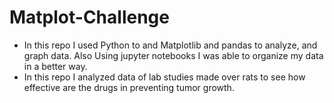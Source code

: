 # Matplot-Challenge
* In this repo I used Python to and Matplotlib and pandas to analyze, and graph data. Also 
Using jupyter notebooks I was able to organize my data in a better way. 
* In this repo I analyzed data of lab studies made over rats to see how effective are the drugs 
in preventing tumor growth. 
